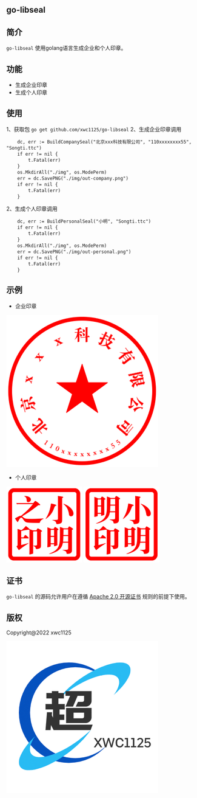 ## go-libseal

## 简介

`go-libseal` 使用golang语言生成企业和个人印章。

## 功能

- 生成企业印章
- 生成个人印章

## 使用

1、获取包 `go get github.com/xwc1125/go-libseal`
2、生成企业印章调用

```
    dc, err := BuildCompanySeal("北京xxx科技有限公司", "110xxxxxxxx55", "Songti.ttc")
	if err != nil {
		t.Fatal(err)
	}
	os.MkdirAll("./img", os.ModePerm)
	err = dc.SavePNG("./img/out-company.png")
	if err != nil {
		t.Fatal(err)
	}
```

2、生成个人印章调用

```
	dc, err := BuildPersonalSeal("小明", "Songti.ttc")
    if err != nil {
        t.Fatal(err)
    }
    os.MkdirAll("./img", os.ModePerm)
    err = dc.SavePNG("./img/out-personal.png")
    if err != nil {
        t.Fatal(err)
    }
```

## 示例

- 企业印章

![企业印章](./img/out-company.png)

- 个人印章

![小明印章](./img/out-personal.png)
![小明印章](./img/out-personal2.png)

## 证书

`go-libseal` 的源码允许用户在遵循 [Apache 2.0 开源证书](LICENSE) 规则的前提下使用。

## 版权

Copyright@2022 xwc1125

![xwc1125](./logo.png)
